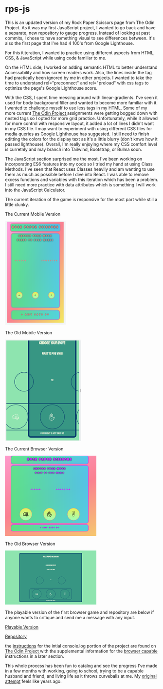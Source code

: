 # rps-js

This is an updated version of my Rock Paper Scissors page from The Odin Project. As it was my first JavaScript project, I wanted to go back and have a separate, new repository to gauge progress. Instead of looking at past commits, I chose to have something visual to see differences between. It's also the first page that I've had 4 100's from Google Lighthouse.

For this ititeration, I wanted to practice using different aspects from HTML, CSS, & JavaScript while using code famiilar to me.


On the HTML side, I worked on adding semantic HTML to better understand Accessability and how screen readers work. Also, the lines inside the <head> tag had practically been ignored by me in other projects. I wanted to take the time to understand rel="preconnect" and rel="preload" with css <link> tags to optimize the page's Google Lighthouse score.
  
  
With the CSS, I spent time messing around with linear-gradients. I've seen it used for body background filler and wanted to become more familiar with it. I wanted to challenge myself to use less tags in my HTML. Some of my more current <a href="http://www.theodinproject.com"> The Odin Project </a> assignments were getting bogged down with nested tags so I opted for more grid practice. Unfortunately, while it allowed for more control with responsive layout, it added a lot of lines I didn't want in my CSS file. I may want to experiment with using different CSS files for media queries as Google Lighthouse has suggested. I still need to finish editting the colors for the display text as it's a little blurry (don't knwo how it passed lighthouse). Overall, I'm really enjoying where my CSS comfort level is curretnly and may branch into Tailwind, Bootstrap, or Bulma soon.
  

The JavaScript section surprised me the most. I've been working on incorporating ES6 features into my code so I tried my hand at using Class Methods. I've seen that React uses Classes heavily and am wanting to use them as much as possible before I dive into React. I was able to remove excess functions and variables with this iteration which has been a problem. I still need more practice with data attributes which is something I will work into the JavaScript Calculator.

The current iteration of the game is responsive for the most part while still a little clunky.

The Current Mobile Version
  
<img src="rps-js-phone.png" width="200">
  
The Old Mobile Version
  
<img src="rps_game-phone.png" width="250">
  
The Current Browser Version
  
<img src="rps-js.png" width="300">

 The Old Browser Version
  
<img src="rps_game.png" width="300">

The playable version of the first browser game and repository are below if anyone wants to critique and send me a message with any input.

<a href="https://archdukechilly.github.io/rps_game/">Playable Version</a>

<a href="https://github.com/ArchdukeChilly/rps_game">Repository</a>


the <a href="https://www.theodinproject.com/paths/foundations/courses/foundations/lessons/rock-paper-scissors">instructions</a> for the intial console.log portion of the project are found on <a href="http://www.theodinproject.com"> The Odin Project </a>  with the supplemental information for the <a href="https://www.theodinproject.com/paths/foundations/courses/foundations/lessons/revisiting-rock-paper-scissors"> browser capable</a> instructions in a later section.

This whole process has been fun to catalog and see the progress I've made in a few months with working, going to school, trying to be a capable husband and friend, and living life as it throws curveballs at me. My <a href="https://github.com/ArchdukeChilly/rps_game_attempt1">original attempt</a> feels like years ago.
